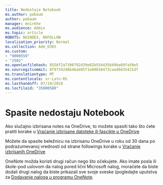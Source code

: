 ```yaml
---
title: Nedostaje Notebook
ms.author: pebaum
author: pebaum
manager: mnirkhe
ms.audience: Admin
ms.topic: article
ROBOTS: NOINDEX, NOFOLLOW
localization_priority: Normal
ms.collection: Adm_O365
ms.custom:
- "9000559"
- "2502"
ms.openlocfilehash: 8556f2a7398792d39e82b554435649ba69fa59e5
ms.sourcegitcommit: 8f97342d8b46ab05f1e89018473caad9d35431df
ms.translationtype: MT
ms.contentlocale: sr-Latn-RS
ms.lasthandoff: 07/19/2019
ms.locfileid: "35800580"
---
```

# <a name="recover-missing-notebook"></a>Spasite nedostaju Notebook

Ako slučajno izbrisana notes na OneDrive, to možete spasiti tako što ćete pratiti korake u [Vraćanje izbrisane datoteke ili fascikle u OneDrive](https://support.office.com/article/949ada80-0026-4db3-a953-c99083e6a84f)

Možete da spasite beležnicu na izbrisanu OneDrive u roku od 30 dana po podrazumevanoj vrednosti od strane followings korake u [Vraćanje izbrisanih OneDrive](https://docs.microsoft.com/onedrive/restore-deleted-onedrive)

OneNote možda koristi drugi račun nego što očekujete. Ako imate posla ili škole-pod uslovom da nalog pored lični Microsoft nalog, moraćete da biste dodali drugi nalog da biste prikazali sve svoje sveske (pogledajte uputstva za [Dodavanje naloga u programu OneNote](https://support.office.com/article/5afff855-54ee-47e4-a773-db048d4ac299).